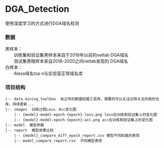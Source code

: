 # DGA_Detection
使用深度学习的方式进行DGA域名检测


### 数据
黑样本：  
&emsp;&emsp;训练集和验证集黑样本来自于2018年以前的netlab DGA域名  
&emsp;&emsp;测试集黑暗样本来自2018-2020之间netlab发现的 DGA域名  
白样本：  
&emsp;&emsp;Alexa域名top n与实验室正常域名库  

### 项目结构
```
|-- data_mining_toolbox  自己写的数据挖掘工具库，需要的可以关注记得关注的我的仓库，持续更新...
|-- images  训练过程Loss、Acc变化图
    |-- {model}-model-epoch-{epoch}-loss.png loss在训练和验证集上的变化图
    |-- {model}-model-epoch-{epoch}-acc.png acc在训练和验证集上的变化图
|-- model  模型参数
|-- report  模型效果比较
    |-- {model}_compare_diff_epoch_report.csv 模型不同轮数的表现
    |-- model_compare_report.csv  不同模型表现


